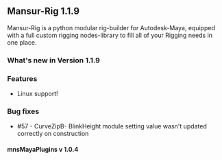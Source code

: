 ## Mansur-Rig 1.1.9

Mansur-Rig is a python modular rig-builder for Autodesk-Maya, equipped with a full custom rigging nodes-library to fill all of your Rigging needs in one place.

### What's new in Version 1.1.9

### Features
- Linux support!

### Bug fixes
- \#57 - CurveZipB- BlinkHeight module setting value wasn't updated correctly on construction

#### mnsMayaPlugins v 1.0.4